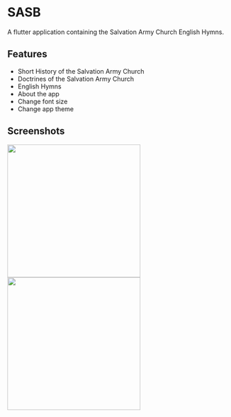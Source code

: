 # SASB

A flutter application containing the Salvation Army Church English Hymns.

## Features

- Short History of the Salvation Army Church
- Doctrines of the Salvation Army Church
- English Hymns
- About the app
- Change font size
- Change app theme

## Screenshots

<img src="homepage.png" height="300em" /> <img src="hymnpage.png" height="300em" />

